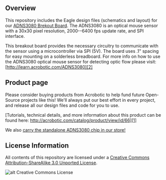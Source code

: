 Overview
---
This repository includes the Eagle design files (schematics and layout) for our [ADNS3080 Brekout Board][1]. The ADNS3080 is an optical
mouse sensor with a 30x30 pixel resolution, 2000--6400 fps update rate, and SPI interface.

This breakout board provides the necessary circuitry to communicate with the sensor using a microcontroller via SPI (5V).  The board uses 
.1" spacing for easy mounting on a solderless breadboard. For more info on how to use the ADNS3080 optical mouse sensor for detecting optic flow please visit:
[http://learn.acrobotic.com/ADNS3080][2]

Product page
---
Please consider buying products from Acrobotic to help fund future Open-Source projects like this! We'll always put our best effort in every project, and release all our design files and code for you to use.

[Tutorials, technical details, and more information about this product can be found here: http://acrobotic.com/catalog/product/view/id/66][1]

We also [carry the standalone ADNS3080 chip in our store!][3]

License Information
---

All contents of this repository are licensed under a [Creative Commons Attribution-ShareAlike 3.0 Unported License](http://creativecommons.org/licenses/by-sa/3.0/).

![alt Creative Commons License](http://i.creativecommons.org/l/by-sa/3.0/88x31.png)

[1]: http://acrobotic.com/catalog/product/view/id/66 "ADNS3080 Optical Mouse Sensor Breakout Board"
[2]: http://learn.acrobotic.com/ADNS3080 "Acrobotic ADNS3080 Tutorial"
[3]: http://acrobotic.com/catalog/product/view/id/65 "ADNS3080 Optical Mouses Sensor"
